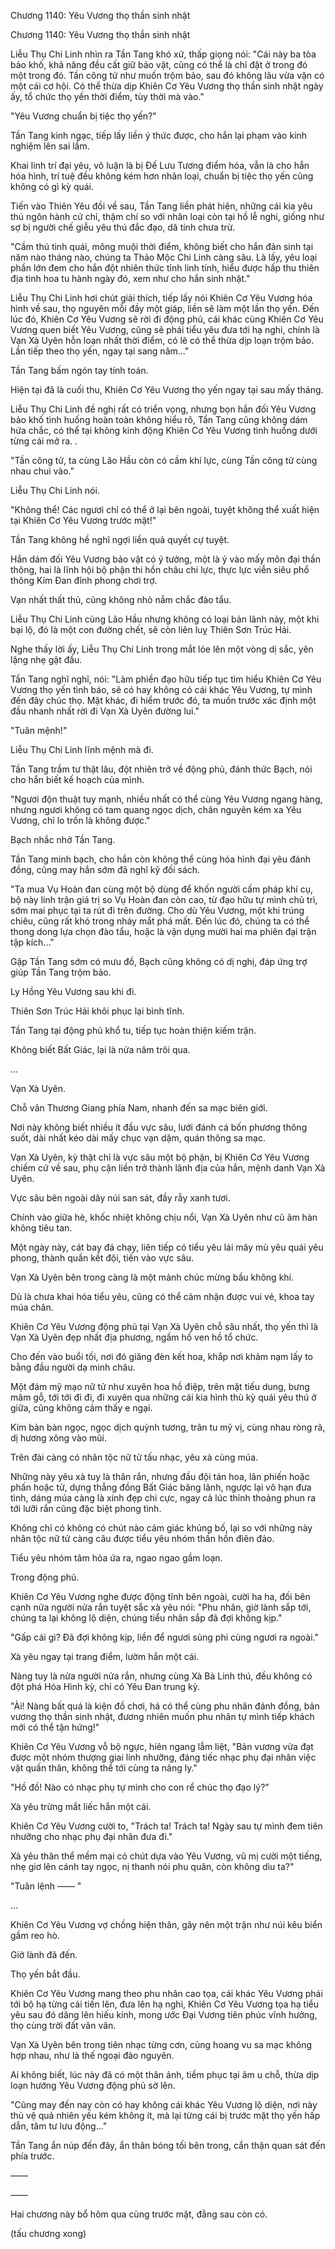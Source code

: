 




Chương 1140: Yêu Vương thọ thần sinh nhật


Chương 1140: Yêu Vương thọ thần sinh nhật

Liễu Thụ Chi Linh nhìn ra Tần Tang khó xử, thấp giọng nói: "Cái này ba tòa bảo khố, khả năng đều cất giữ bảo vật, cũng có thể là chỉ đặt ở trong đó một trong đó. Tần công tử như muốn trộm bảo, sau đó không lâu vừa vặn có một cái cơ hội. Có thể thừa dịp Khiên Cơ Yêu Vương thọ thần sinh nhật ngày ấy, tổ chức thọ yến thời điểm, tùy thời mà vào."

"Yêu Vương chuẩn bị tiệc thọ yến?"

Tần Tang kinh ngạc, tiếp lấy liền ý thức được, cho hắn lại phạm vào kinh nghiệm lên sai lầm.

Khai linh trí đại yêu, vô luận là bị Đế Lưu Tương điểm hóa, vẫn là cho hắn hóa hình, trí tuệ đều không kém hơn nhân loại, chuẩn bị tiệc thọ yến cũng không có gì kỳ quái.

Tiến vào Thiên Yêu đồi về sau, Tần Tang liền phát hiện, những cái kia yêu thú ngôn hành cử chỉ, thậm chí so với nhân loại còn tại hồ lễ nghi, giống như sợ bị người chế giễu yêu thú đắc đạo, dã tính chưa trừ.

"Cầm thú tinh quái, mông muội thời điểm, không biết cho hắn đản sinh tại năm nào tháng nào, chúng ta Thảo Mộc Chi Linh càng sâu. Là lấy, yêu loại phần lớn đem cho hắn đột nhiên thức tỉnh linh tính, hiểu được hấp thu thiên địa tinh hoa tu hành ngày đó, xem như cho hắn sinh nhật."

Liễu Thụ Chi Linh hơi chút giải thích, tiếp lấy nói Khiên Cơ Yêu Vương hóa hình về sau, thọ nguyên mỗi đầy một giáp, liền sẽ làm một lần thọ yến. Đến lúc đó, Khiên Cơ Yêu Vương sẽ rời đi động phủ, cái khác cùng Khiên Cơ Yêu Vương quen biết Yêu Vương, cũng sẽ phái tiểu yêu đưa tới hạ nghi, chính là Vạn Xà Uyên hỗn loạn nhất thời điểm, có lẽ có thể thừa dịp loạn trộm bảo. Lần tiếp theo thọ yến, ngay tại sang năm..."

Tần Tang bấm ngón tay tính toán.

Hiện tại đã là cuối thu, Khiên Cơ Yêu Vương thọ yến ngay tại sau mấy tháng.

Liễu Thụ Chi Linh đề nghị rất có triển vọng, nhưng bọn hắn đối Yêu Vương bảo khố tình huống hoàn toàn không hiểu rõ, Tần Tang cũng không dám hứa chắc, có thể tại không kinh động Khiên Cơ Yêu Vương tình huống dưới từng cái mở ra. .

"Tần công tử, ta cùng Lão Hầu còn có cầm khí lực, cùng Tần công tử cùng nhau chui vào."

Liễu Thụ Chi Linh nói.

"Không thể! Các ngươi chỉ có thể ở lại bên ngoài, tuyệt không thể xuất hiện tại Khiên Cơ Yêu Vương trước mặt!"

Tần Tang không hề nghĩ ngợi liền quả quyết cự tuyệt.

Hắn dám đối Yêu Vương bảo vật có ý tưởng, một là ỷ vào mấy môn đại thần thông, hai là lĩnh hội bộ phận thi hồn châu chi lực, thực lực viễn siêu phổ thông Kim Đan đỉnh phong chơi trợ.

Vạn nhất thất thủ, cũng không nhỏ nắm chắc đào tẩu.

Liễu Thụ Chi Linh cùng Lão Hầu nhưng không có loại bản lãnh này, một khi bại lộ, đó là một con đường chết, sẽ còn liên luỵ Thiên Sơn Trúc Hải.

Nghe thấy lời ấy, Liễu Thụ Chi Linh trong mắt lóe lên một vòng dị sắc, yên lặng nhẹ gật đầu.

Tần Tang nghĩ nghĩ, nói: "Làm phiền đạo hữu tiếp tục tìm hiểu Khiên Cơ Yêu Vương thọ yến tình báo, sẽ có hay không có cái khác Yêu Vương, tự mình đến đây chúc thọ. Mặt khác, đi hiểm trước đó, ta muốn trước xác định một đầu nhanh nhất rời đi Vạn Xà Uyên đường lui."

"Tuân mệnh!"

Liễu Thụ Chi Linh lĩnh mệnh mà đi.

Tần Tang trầm tư thật lâu, đột nhiên trở về động phủ, đánh thức Bạch, nói cho hắn biết kế hoạch của mình.

"Ngươi độn thuật tuy mạnh, nhiều nhất có thể cùng Yêu Vương ngang hàng, nhưng ngươi không có tam quang ngọc dịch, chân nguyên kém xa Yêu Vương, chỉ lo trốn là không được."

Bạch nhắc nhở Tần Tang.

Tần Tang minh bạch, cho hắn còn không thể cùng hóa hình đại yêu đánh đồng, cũng may hắn sớm đã nghĩ kỹ đối sách.

"Ta mua Vụ Hoàn đan cùng một bộ dùng để khốn người cấm pháp khí cụ, bộ này linh trận giá trị so Vụ Hoàn đan còn cao, từ đạo hữu tự mình chủ trì, sớm mai phục tại ta rút đi trên đường. Cho dù Yêu Vương, một khi trúng chiêu, cũng rất khó trong nháy mắt phá mất. Đến lúc đó, chúng ta có thể thong dong lựa chọn đào tẩu, hoặc là vận dụng mười hai ma phiên đại trận tập kích..."

Gặp Tần Tang sớm có mưu đồ, Bạch cũng không có dị nghị, đáp ứng trợ giúp Tần Tang trộm bảo.

Ly Hồng Yêu Vương sau khi đi.

Thiên Sơn Trúc Hải khôi phục lại bình tĩnh.

Tần Tang tại động phủ khổ tu, tiếp tục hoàn thiện kiếm trận.

Không biết Bất Giác, lại là nửa năm trôi qua.

...

Vạn Xà Uyên.

Chỗ vân Thương Giang phía Nam, nhanh đến sa mạc biên giới.

Nơi này không biết nhiều ít đầu vực sâu, lưới đánh cá bốn phương thông suốt, dài nhất kéo dài mấy chục vạn dặm, quán thông sa mạc.

Vạn Xà Uyên, kỳ thật chỉ là vực sâu một bộ phận, bị Khiên Cơ Yêu Vương chiếm cứ về sau, phụ cận liền trở thành lãnh địa của hắn, mệnh danh Vạn Xà Uyên.

Vực sâu bên ngoài dãy núi san sát, đầy rẫy xanh tươi.

Chính vào giữa hè, khốc nhiệt không chịu nổi, Vạn Xà Uyên như cũ âm hàn không tiêu tan.

Một ngày này, cát bay đá chạy, liên tiếp có tiểu yêu lái mây mù yêu quái yêu phong, thành quần kết đội, tiến vào vực sâu.

Vạn Xà Uyên bên trong càng là một mảnh chúc mừng bầu không khí.

Dù là chưa khai hóa tiểu yêu, cũng có thể cảm nhận được vui vẻ, khoa tay múa chân.

Khiên Cơ Yêu Vương động phủ tại Vạn Xà Uyên chỗ sâu nhất, thọ yến thì là Vạn Xà Uyên đẹp nhất địa phương, ngầm hồ ven hồ tổ chức.

Cho đến vào buổi tối, nơi đó giăng đèn kết hoa, khắp nơi khảm nạm lấy to bằng đầu người dạ minh châu.

Một đám mỹ mạo nữ tử như xuyên hoa hồ điệp, trên mặt tiếu dung, bưng mâm gỗ, tới tới đi đi, đi xuyên qua những cái kia hình thù kỳ quái yêu thú ở giữa, cũng không cảm thấy e ngại.

Kim bàn bàn ngọc, ngọc dịch quỳnh tương, trân tu mỹ vị, cùng nhau ròng rã, dị hương xông vào mũi.

Trên đài càng có nhân tộc nữ tử tấu nhạc, yêu xà cùng múa.

Những này yêu xà tuy là thân rắn, nhưng đầu đội tán hoa, lân phiến hoặc phấn hoặc tử, dựng thẳng đồng Bất Giác băng lãnh, ngược lại vô hạn đưa tình, dáng múa càng là xinh đẹp chi cực, ngay cả lúc thỉnh thoảng phun ra tới lưỡi rắn cũng đặc biệt phong tình.

Không chỉ có không có chút nào cảm giác khủng bố, lại so với những này nhân tộc nữ tử càng câu được tiểu yêu nhóm thần hồn điên đảo.

Tiểu yêu nhóm tâm hỏa ứa ra, ngao ngao gầm loạn.

Trong động phủ.

Khiên Cơ Yêu Vương nghe được động tĩnh bên ngoài, cười ha ha, đối bên cạnh nửa người nửa rắn tuyệt sắc xà yêu nói: "Phu nhân, giờ lành sắp tới, chúng ta lại không lộ diện, chúng tiểu nhân sắp đã đợi không kịp."

"Gấp cái gì? Đã đợi không kịp, liền để ngươi sủng phi cùng ngươi ra ngoài."

Xà yêu ngay tại trang điểm, lườm hắn một cái.

Nàng tuy là nửa người nửa rắn, nhưng cùng Xà Bà Linh thú, đều không có đột phá Hóa Hình kỳ, chỉ có Yêu Đan trung kỳ.

"Ài! Nàng bất quá là kiện đồ chơi, há có thể cùng phu nhân đánh đồng, bản vương thọ thần sinh nhật, đương nhiên muốn phu nhân tự mình tiếp khách mới có thể tận hứng!"

Khiên Cơ Yêu Vương vỗ bộ ngực, hiên ngang lẫm liệt, "Bản vương vừa đạt được một nhóm thượng giai linh nhưỡng, đáng tiếc nhạc phụ đại nhân việc vặt quấn thân, không thể tới cùng ta nâng ly."

"Hồ đồ! Nào có nhạc phụ tự mình cho con rể chúc thọ đạo lý?"

Xà yêu trừng mắt liếc hắn một cái.

Khiên Cơ Yêu Vương cười to, "Trách ta! Trách ta! Ngày sau tự mình đem tiên nhưỡng cho nhạc phụ đại nhân đưa đi."

Xà yêu thân thể mềm mại có chút dựa vào Yêu Vương, vũ mị cười một tiếng, nhẹ giơ lên cánh tay ngọc, nị thanh nói phu quân, còn không dìu ta?"

"Tuân lệnh —— "

...

Khiên Cơ Yêu Vương vợ chồng hiện thân, gây nên một trận như núi kêu biển gầm reo hò.

Giờ lành đã đến.

Thọ yến bắt đầu.

Khiên Cơ Yêu Vương mang theo phu nhân cao tọa, cái khác Yêu Vương phái tới bộ hạ từng cái tiến lên, đưa lên hạ nghi, Khiên Cơ Yêu Vương tọa hạ tiểu yêu sau đó dâng lên hiếu kính, mong ước Đại Vương tiên phúc vĩnh hưởng, thọ cùng trời đất vân vân.

Vạn Xà Uyên bên trong tiên nhạc từng cơn, cùng hoang vu sa mạc không hợp nhau, như là thế ngoại đào nguyên.

Ai không biết, lúc này đã có một thân ảnh, tiềm phục tại âm u chỗ, thừa dịp loạn hướng Yêu Vương động phủ sờ lên.

"Cũng may đến nay còn có hay không cái khác Yêu Vương lộ diện, nơi này thủ vệ quả nhiên yếu kém không ít, mà lại từng cái bị trước mặt thọ yến hấp dẫn, tâm tư lưu động..."

Tần Tang ẩn núp đến đây, ẩn thân bóng tối bên trong, cẩn thận quan sát đến phía trước.

——

——

Hai chương này bổ hôm qua cùng trước mặt, đằng sau còn có.

(tấu chương xong)




